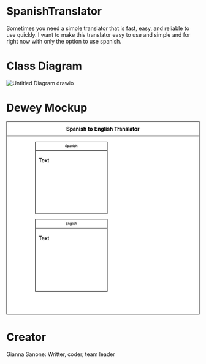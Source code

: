 # SpanishTranslator
Sometimes you need a simple translator that is fast, easy, and reliable to use quickly. I want to make this translator easy to use and simple and for right now with only the option to use spanish.
# Class Diagram
![Untitled Diagram drawio](https://github.com/giannasanone/SpanishTranslator/assets/158311394/971cb475-9051-479a-bf83-d47828aad8c7)
# Dewey Mockup
![StartScreen](https://github.com/giannasanone/SpanishTranslator/blob/main/images/StartScreen.jpg?raw=true)
# Creator
Gianna Sanone:
Writter, coder, team leader
